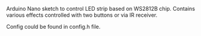 Arduino Nano sketch to control LED strip based on WS2812B chip.
Contains various effects controlled with two buttons or via IR receiver.

Config could be found in config.h file.